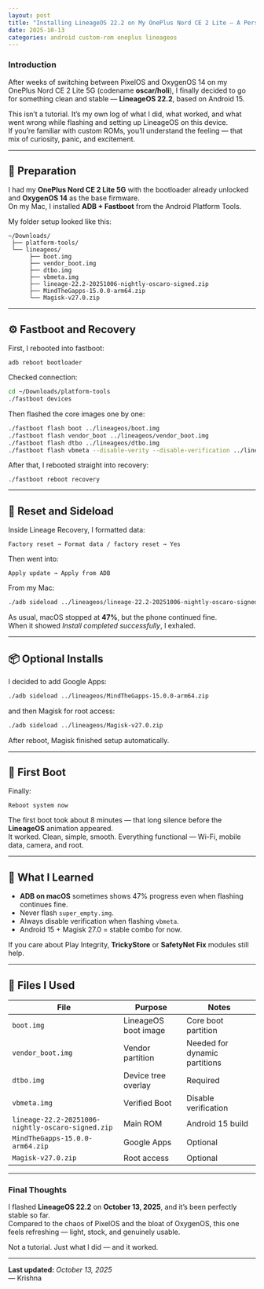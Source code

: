 ```yaml
---
layout: post
title: "Installing LineageOS 22.2 on My OnePlus Nord CE 2 Lite — A Personal Flashing Story"
date: 2025-10-13
categories: android custom-rom oneplus lineageos
---
```


### Introduction

After weeks of switching between PixelOS and OxygenOS 14 on my OnePlus Nord CE 2 Lite 5G (codename **oscar/holi**), I finally decided to go for something clean and stable — **LineageOS 22.2**, based on Android 15.

This isn’t a tutorial. It’s my own log of what I did, what worked, and what went wrong while flashing and setting up LineageOS on this device.  
If you’re familiar with custom ROMs, you’ll understand the feeling — that mix of curiosity, panic, and excitement.

---

## 🧰 Preparation

I had my **OnePlus Nord CE 2 Lite 5G** with the bootloader already unlocked and **OxygenOS 14** as the base firmware.  
On my Mac, I installed **ADB + Fastboot** from the Android Platform Tools.

My folder setup looked like this:

```
~/Downloads/
 ├── platform-tools/
 └── lineageos/
      ├── boot.img
      ├── vendor_boot.img
      ├── dtbo.img
      ├── vbmeta.img
      ├── lineage-22.2-20251006-nightly-oscaro-signed.zip
      ├── MindTheGapps-15.0.0-arm64.zip
      └── Magisk-v27.0.zip
```

---

## ⚙️ Fastboot and Recovery

First, I rebooted into fastboot:

```
adb reboot bootloader
```

Checked connection:
```bash
cd ~/Downloads/platform-tools
./fastboot devices
```

Then flashed the core images one by one:

```bash
./fastboot flash boot ../lineageos/boot.img
./fastboot flash vendor_boot ../lineageos/vendor_boot.img
./fastboot flash dtbo ../lineageos/dtbo.img
./fastboot flash vbmeta --disable-verity --disable-verification ../lineageos/vbmeta.img
```

After that, I rebooted straight into recovery:
```
./fastboot reboot recovery
```

---

## 🧹 Reset and Sideload

Inside Lineage Recovery, I formatted data:
```
Factory reset → Format data / factory reset → Yes
```

Then went into:
```
Apply update → Apply from ADB
```

From my Mac:
```bash
./adb sideload ../lineageos/lineage-22.2-20251006-nightly-oscaro-signed.zip
```

As usual, macOS stopped at **47%**, but the phone continued fine.  
When it showed *Install completed successfully*, I exhaled.

---

## 📦 Optional Installs

I decided to add Google Apps:
```bash
./adb sideload ../lineageos/MindTheGapps-15.0.0-arm64.zip
```

and then Magisk for root access:
```bash
./adb sideload ../lineageos/Magisk-v27.0.zip
```

After reboot, Magisk finished setup automatically.

---

## 🚀 First Boot

Finally:
```
Reboot system now
```

The first boot took about 8 minutes — that long silence before the **LineageOS** animation appeared.  
It worked. Clean, simple, smooth. Everything functional — Wi-Fi, mobile data, camera, and root.

---

## 🧩 What I Learned

- **ADB on macOS** sometimes shows 47% progress even when flashing continues fine.  
- Never flash `super_empty.img`.  
- Always disable verification when flashing `vbmeta`.  
- Android 15 + Magisk 27.0 = stable combo for now.  

If you care about Play Integrity, **TrickyStore** or **SafetyNet Fix** modules still help.  

---

## 🧠 Files I Used

| File | Purpose | Notes |
|------|----------|-------|
| `boot.img` | LineageOS boot image | Core boot partition |
| `vendor_boot.img` | Vendor partition | Needed for dynamic partitions |
| `dtbo.img` | Device tree overlay | Required |
| `vbmeta.img` | Verified Boot | Disable verification |
| `lineage-22.2-20251006-nightly-oscaro-signed.zip` | Main ROM | Android 15 build |
| `MindTheGapps-15.0.0-arm64.zip` | Google Apps | Optional |
| `Magisk-v27.0.zip` | Root access | Optional |

---

### Final Thoughts

I flashed **LineageOS 22.2** on **October 13, 2025**, and it’s been perfectly stable so far.  
Compared to the chaos of PixelOS and the bloat of OxygenOS, this one feels refreshing — light, stock, and genuinely usable.

Not a tutorial. Just what I did — and it worked.

---

**Last updated:** *October 13, 2025*  
— Krishna